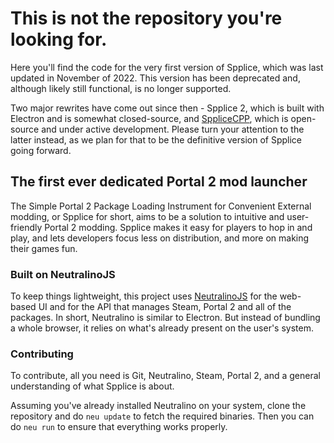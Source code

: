 # This is not the repository you're looking for.
Here you'll find the code for the very first version of Spplice, which was last updated in November of 2022. This version has been deprecated and, although likely still functional, is no longer supported.

Two major rewrites have come out since then - Spplice 2, which is built with Electron and is somewhat closed-source, and [SppliceCPP](https://github.com/p2r3/spplice-cpp), which is open-source and under active development. Please turn your attention to the latter instead, as we plan for that to be the definitive version of Spplice going forward.

## The first ever dedicated Portal 2 mod launcher
The Simple Portal 2 Package Loading Instrument for Convenient External modding, or Spplice for short, aims to be a solution to intuitive and user-friendly Portal 2 modding. Spplice makes it easy for players to hop in and play, and lets developers focus less on distribution, and more on making their games fun.

### Built on NeutralinoJS
To keep things lightweight, this project uses [NeutralinoJS](https://neutralino.js.org) for the web-based UI and for the API that manages Steam, Portal 2 and all of the packages. In short, Neutralino is similar to Electron. But instead of bundling a whole browser, it relies on what's already present on the user's system.

### Contributing
To contribute, all you need is Git, Neutralino, Steam, Portal 2, and a general understanding of what Spplice is about.

Assuming you've already installed Neutralino on your system, clone the repository and do `neu update` to fetch the required binaries. Then you can do `neu run` to ensure that everything works properly.
